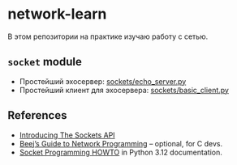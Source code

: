 # network-learn

В этом репозитории на практике изучаю работу с сетью.

## `socket` module

- Простейший эхосервер: [sockets/echo_server.py](sockets/echo_server.py)
- Простейший клиент для эхосервера: [sockets/basic_client.py](sockets/basic_client.py)

## References

- [Introducing The Sockets API](https://beej.us/guide/bgnet0/html/split/introducing-the-sockets-api.html#introducing-the-sockets-api)
- [Beej’s Guide to Network Programming](https://beej.us/guide/bgnet) – optional, for C devs.
- [Socket Programming HOWTO](https://docs.python.org/3.12/howto/sockets.html) in Python 3.12 documentation.
